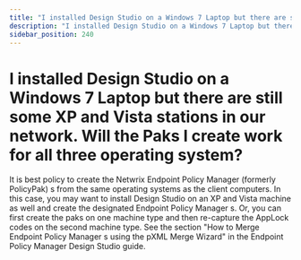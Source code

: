 ```yaml
---
title: "I installed Design Studio on a Windows 7 Laptop but there are still some XP and Vista stations in our network. Will the Paks I create work for all three operating system?"
description: "I installed Design Studio on a Windows 7 Laptop but there are still some XP and Vista stations in our network. Will the Paks I create work for all three operating system?"
sidebar_position: 240
---
```


# I installed Design Studio on a Windows 7 Laptop but there are still some XP and Vista stations in our network. Will the Paks I create work for all three operating system?

It is best policy to create the Netwrix Endpoint Policy Manager (formerly PolicyPak) s from the same
operating systems as the client computers. In this case, you may want to install Design Studio on an
XP and Vista machine as well and create the designated Endpoint Policy Manager s. Or, you can first
create the paks on one machine type and then re-capture the AppLock codes on the second machine
type. See the section "How to Merge Endpoint Policy Manager s using the pXML Merge Wizard" in the
Endpoint Policy Manager Design Studio guide.
